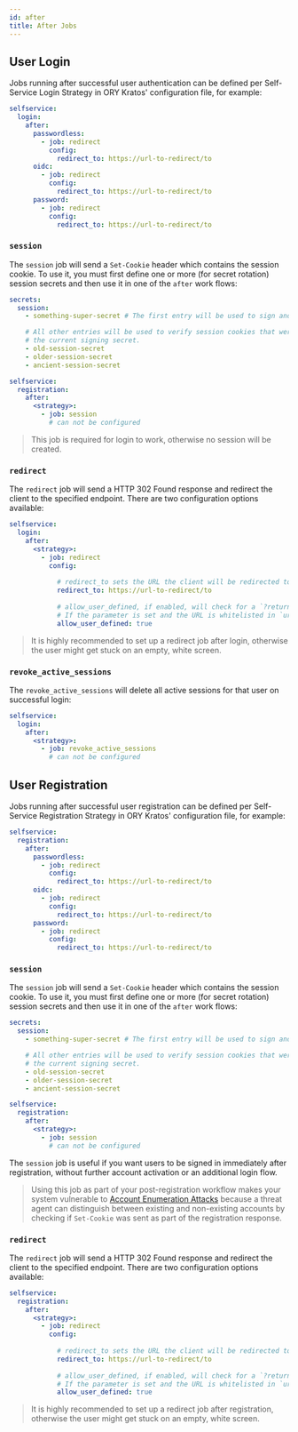 ```yaml
---
id: after
title: After Jobs
---
```


## User Login

Jobs running after successful user authentication can be defined per Self-Service Login Strategy in ORY Kratos' configuration
file, for example:

```yaml
selfservice:
  login:
    after:
      passwordless:
        - job: redirect
          config:
            redirect_to: https://url-to-redirect/to
      oidc:
        - job: redirect
          config:
            redirect_to: https://url-to-redirect/to
      password:
        - job: redirect
          config:
            redirect_to: https://url-to-redirect/to
```

### `session`

The `session` job will send a `Set-Cookie` header which contains the session cookie. To use it, you must first
define one or more (for secret rotation) session secrets and then use it in one of the `after` work flows:

```yaml
secrets:
  session:
    - something-super-secret # The first entry will be used to sign and verify session cookies

    # All other entries will be used to verify session cookies that were signed before "something-super-secret" became
    # the current signing secret.
    - old-session-secret
    - older-session-secret
    - ancient-session-secret

selfservice:
  registration:
    after:
      <strategy>:
        - job: session
          # can not be configured
```

> This job is required for login to work, otherwise no session will be created.

### `redirect`

The `redirect` job will send a HTTP 302 Found response and redirect the client to the specified endpoint. There are
two configuration options available:

```yaml
selfservice:
  login:
    after:
      <strategy>:
        - job: redirect
          config:
            
            # redirect_to sets the URL the client will be redirected to.
            redirect_to: https://url-to-redirect/to
          
            # allow_user_defined, if enabled, will check for a `?return_to` query parameter in the original request URL.
            # If the parameter is set and the URL is whitelisted in `urls.whitelisted_return_to_domains`
            allow_user_defined: true
```

> It is highly recommended to set up a redirect job after login, otherwise the user might get stuck on an empty, white
> screen.

### `revoke_active_sessions`

The `revoke_active_sessions` will delete all active sessions for that user on successful login:

```yaml
selfservice:
  login:
    after:
      <strategy>:
        - job: revoke_active_sessions
          # can not be configured
```

## User Registration

Jobs running after successful user registration can be defined per Self-Service Registration Strategy in ORY Kratos' configuration
file, for example:

```yaml
selfservice:
  registration:
    after:
      passwordless:
        - job: redirect
          config:
            redirect_to: https://url-to-redirect/to
      oidc:
        - job: redirect
          config:
            redirect_to: https://url-to-redirect/to
      password:
        - job: redirect
          config:
            redirect_to: https://url-to-redirect/to
```

### `session`

The `session` job will send a `Set-Cookie` header which contains the session cookie. To use it, you must first
define one or more (for secret rotation) session secrets and then use it in one of the `after` work flows:

```yaml
secrets:
  session:
    - something-super-secret # The first entry will be used to sign and verify session cookies

    # All other entries will be used to verify session cookies that were signed before "something-super-secret" became
    # the current signing secret.
    - old-session-secret
    - older-session-secret
    - ancient-session-secret

selfservice:
  registration:
    after:
      <strategy>:
        - job: session
          # can not be configured
```

The `session` job is useful if you want users to be signed in immediately after registration, without further
account activation or an additional login flow.

> Using this job as part of your post-registration workflow makes your system vulnerable to [Account Enumeration Attacks](../../../concepts/security.md#account-enumeration-attacks)
> because a threat agent can distinguish between existing and non-existing accounts by checking if `Set-Cookie` was sent as part of the 
> registration response.

### `redirect`

The `redirect` job will send a HTTP 302 Found response and redirect the client to the specified endpoint. There are
two configuration options available:

```yaml
selfservice:
  registration:
    after:
      <strategy>:
        - job: redirect
          config:
            
            # redirect_to sets the URL the client will be redirected to.
            redirect_to: https://url-to-redirect/to
          
            # allow_user_defined, if enabled, will check for a `?return_to` query parameter in the original request URL.
            # If the parameter is set and the URL is whitelisted in `urls.whitelisted_return_to_domains`
            allow_user_defined: true
```

> It is highly recommended to set up a redirect job after registration, otherwise the user might get stuck on an empty, white
> screen.
